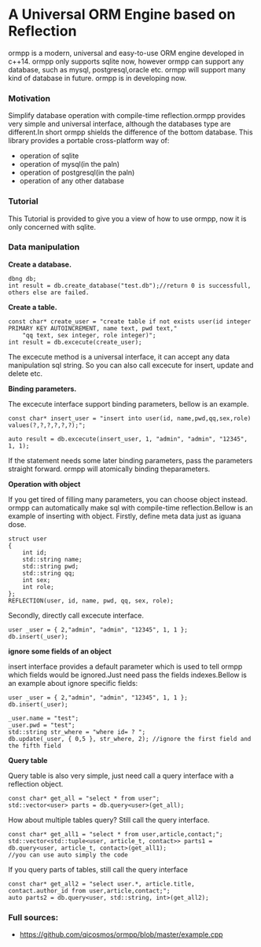 # A Universal ORM Engine based on Reflection #
ormpp is a modern, universal and easy-to-use ORM engine developed in c++14. ormpp only supports sqlite now, however ormpp can support any database, such as mysql, postgresql,oracle etc. ormpp will support many kind of database in future. ormpp is in developing now.

### Motivation ###
Simplify database operation with compile-time reflection.ormpp provides very simple and universal interface, although the databases type are different.In short ormpp shields the difference of the bottom database.
This library provides a portable cross-platform way of:

- operation of sqlite
- operation of mysql(in the paln)
- operation of postgresql(in the paln)
- operation of any other database

### Tutorial ###
This Tutorial is provided to give you a view of how to use ormpp, now it is only concerned with sqlite.
### Data manipulation
**Create a database.**

	dbng db;
	int result = db.create_database("test.db");//return 0 is successfull, others else are failed.

**Create a table.**

	const char* create_user = "create table if not exists user(id integer PRIMARY KEY AUTOINCREMENT, name text, pwd text,"
		"qq text, sex integer, role integer)";
	int result = db.excecute(create_user);

The excecute method is a universal interface, it can accept any data manipulation sql string. So you can also call excecute for insert, update and delete etc.

**Binding parameters.**

The excecute interface support binding parameters, bellow is an example.

	const char* insert_user = "insert into user(id, name,pwd,qq,sex,role) values(?,?,?,?,?,?);";

	auto result = db.excecute(insert_user, 1, "admin", "admin", "12345", 1, 1);
If the statement needs some later binding parameters, pass the parameters straight forward. ormpp will atomically binding theparameters.

**Operation with object**

If you get tired of filling many parameters, you can choose object instead. ormpp can automatically make sql with compile-time reflection.Bellow is an example of inserting with object.
Firstly, define meta data just as iguana dose.

	struct user
	{
		int id;
		std::string name;
		std::string pwd;
		std::string qq;
		int sex;
		int role;
	};
	REFLECTION(user, id, name, pwd, qq, sex, role);
Secondly, directly call excecute interface.

	user _user = { 2,"admin", "admin", "12345", 1, 1 };
	db.insert(_user);

**ignore some fields of an object**

insert interface provides a default parameter which is used to tell ormpp which fields would be ignored.Just need pass the fields indexes.Bellow is an example about ignore specific fields:

	user _user = { 2,"admin", "admin", "12345", 1, 1 };
	db.insert(_user);

	_user.name = "test";
	_user.pwd = "test";
	std::string str_where = "where id= ? ";
	db.update(_user, { 0,5 }, str_where, 2); //ignore the first field and the fifth field

**Query table**

Query table is also very simple, just need call a query interface with a reflection object.

	const char* get_all = "select * from user";
	std::vector<user> parts = db.query<user>(get_all);
How about multiple tables query? Still call the query interface.

	const char* get_all1 = "select * from user,article,contact;";
	std::vector<std::tuple<user, article_t, contact>> parts1 = db.query<user, article_t, contact>(get_all1);
	//you can use auto simply the code

If you query parts of tables, still call the query interface
	
	const char* get_all2 = "select user.*, article.title, contact.author_id from user,article,contact;";
	auto parts2 = db.query<user, std::string, int>(get_all2);

### Full sources:


- https://github.com/qicosmos/ormpp/blob/master/example.cpp

